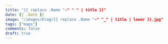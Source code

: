 ```yaml
---
title: "{{ replace .Name "-" " " | title }}"
date: {{ .Date }}
image: "/images/blog/{{ replace .Name "-" "_" | title | lower }}.jpg"
tags: ["maps"]
comments: false
draft: true
---
```

